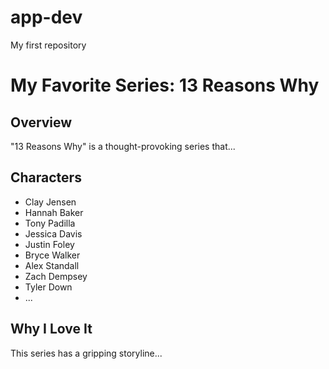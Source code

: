 # app-dev
My first repository

# My Favorite Series: 13 Reasons Why

## Overview
"13 Reasons Why" is a thought-provoking series that...

## Characters
- Clay Jensen
- Hannah Baker
- Tony Padilla
- Jessica Davis
- Justin Foley
- Bryce Walker
- Alex Standall
- Zach Dempsey
- Tyler Down
- ...

## Why I Love It
This series has a gripping storyline...


